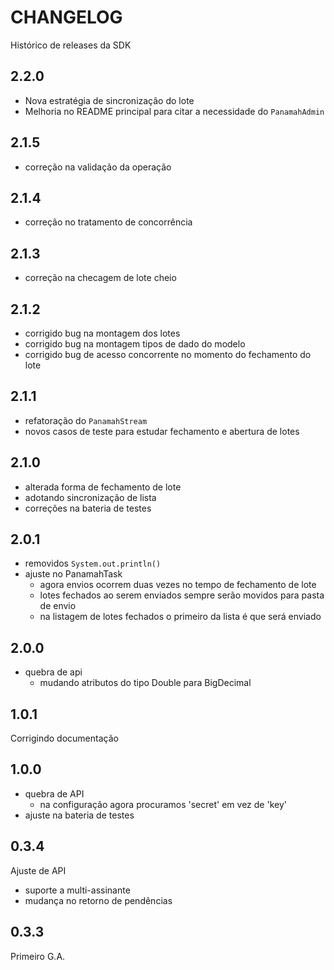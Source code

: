 # CHANGELOG

Histórico de releases da SDK

## 2.2.0

- Nova estratégia de sincronização do lote
- Melhoria no README principal para citar a necessidade do `PanamahAdmin`

## 2.1.5

- correção na validação da operação

## 2.1.4

- correção no tratamento de concorrência

## 2.1.3

- correção na checagem de lote cheio

## 2.1.2

- corrigido bug na montagem dos lotes
- corrigido bug na montagem tipos de dado do modelo
- corrigido bug de acesso concorrente no momento do fechamento do lote

## 2.1.1

- refatoração do `PanamahStream`
- novos casos de teste para estudar fechamento e abertura de lotes

## 2.1.0

- alterada forma de fechamento de lote
- adotando sincronização de lista
- correções na bateria de testes

## 2.0.1

- removidos `System.out.println()`
- ajuste no PanamahTask
  - agora envios ocorrem duas vezes no tempo de fechamento de lote
  - lotes fechados ao serem enviados sempre serão movidos para pasta de envio
  - na listagem de lotes fechados o primeiro da lista é que será enviado

## 2.0.0

- quebra de api
  - mudando atributos do tipo Double para BigDecimal

## 1.0.1

Corrigindo documentação

## 1.0.0

- quebra de API
  - na configuração agora procuramos 'secret' em vez de 'key'
- ajuste na bateria de testes

## 0.3.4

Ajuste de API

- suporte a multi-assinante
- mudança no retorno de pendências

## 0.3.3

Primeiro G.A.

